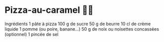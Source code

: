 # Pizza-au-caramel 🍕🍯
Ingrédients 1 pâte à pizza 100 g de sucre 50 g de beurre 10 cl de crème liquide 1 pomme (ou poire, banane…) 50 g de noix ou noisettes concassées (optionnel) 1 pincée de sel
